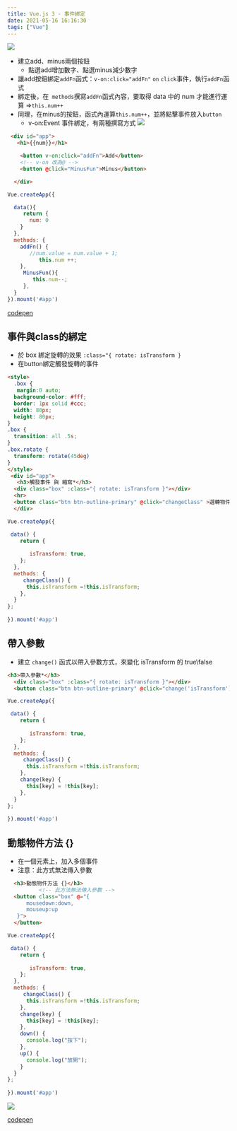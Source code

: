 ```yaml
---
title: Vue.js 3 - 事件綁定
date: 2021-05-16 16:16:30
tags: ["Vue"]
---
```

![](https://i.imgur.com/NBBY8vo.png)

* 建立add、minus兩個按鈕
    * 點選add增加數字、點選minus減少數字
* 讓add按鈕綁定`addFn`函式：`v-on:click="addFn"` `on` `click`事件，執行`addFn`函式
* 綁定後，在` methods`撰寫`addFn`函式內容，要取得 data 中的 num 才能進行運算 =>`this.num++`
* 同理，在minus的按鈕，函式內運算`this.num++`，並將點擊事件放入`button`
    * v-on:Event 事件綁定，有兩種撰寫方式
![](https://i.imgur.com/IUUcznh.png)

```html
 <div id="app">
   <h1>{{num}}</h1>

    <button v-on:click="addFn">Add</button>
    <!-- v-on 改為@ -->
    <button @click="MinusFun">Minus</button>

  </div>
```

```javascript
Vue.createApp({

  data(){
     return {
       num: 0
    }
  },
  methods: {
    addFn() {
       //num.value = num.value + 1;
          this.num ++;
    },
     MinusFun(){
        this.num--;
     },
  }
}).mount('#app')
```

[codepen](https://codepen.io/Eva-go/pen/bGRLXNW)


## 事件與class的綁定
* 於 box 綁定旋轉的效果 `:class="{ rotate: isTransform }`
* 在button綁定觸發旋轉的事件
```html
<style>
  .box {
   margin:0 auto;
  background-color: #fff;
  border: 1px solid #ccc;
  width: 80px;
  height: 80px;
}
.box {
  transition: all .5s;
}
.box.rotate {
  transform: rotate(45deg)
}
</style>
 <div id="app">
   <h3>觸發事件 與 縮寫*</h3>
  <div class="box" :class="{ rotate: isTransform }"></div>
  <hr>
  <button class="btn btn-outline-primary" @click="changeClass" >選轉物件</button>
  </div>
```
```javascript
Vue.createApp({

 data() {
    return {
      
       isTransform: true,
    };
  },
  methods: {
     changeClass() {
      this.isTransform =!this.isTransform;
    },
  }
};
  
}).mount('#app')
```


## 帶入參數
* 建立 `change()` 函式以帶入參數方式，來變化 isTransform 的 true\false
```html
<h3>帶入參數*</h3>
  <div class="box" :class="{ rotate: isTransform }"></div>
  <button class="btn btn-outline-primary" @click="change('isTransform')">選轉物件</button>
```
```javascript
Vue.createApp({

 data() {
    return {
      
       isTransform: true,
    };
  },
  methods: {
     changeClass() {
      this.isTransform =!this.isTransform;
    },
    change(key) {
      this[key] = !this[key];
    },
  }
};
  
}).mount('#app')
```
## 動態物件方法 {}
* 在一個元素上，加入多個事件
* 注意：此方式無法傳入參數
```html
  <h3>動態物件方法 {}</h3>
          <!-- 此方法無法傳入參數 -->
  <button class="box" @="{
      mousedown:down,
      mouseup:up
   }">
  </button>
```
```javascript
Vue.createApp({

 data() {
    return {
      
       isTransform: true,
    };
  },
  methods: {
     changeClass() {
      this.isTransform =!this.isTransform;
    },
    change(key) {
      this[key] = !this[key];
    },
    down() {
      console.log("按下");
    },
    up() {
      console.log("放開");
    }
  }
};
  
}).mount('#app')
```

![](https://i.imgur.com/qO3AcxL.gif)


[codepen](https://codepen.io/Eva-go/pen/abwYwPa)
